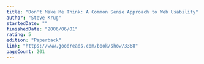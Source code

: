 ```yaml
---
title: "Don't Make Me Think: A Common Sense Approach to Web Usability"
author: "Steve Krug"
startedDate: ""
finishedDate: "2006/06/01"
rating: 5
edition: "Paperback"
link: "https://www.goodreads.com/book/show/3368"
pageCount: 201
---
```



